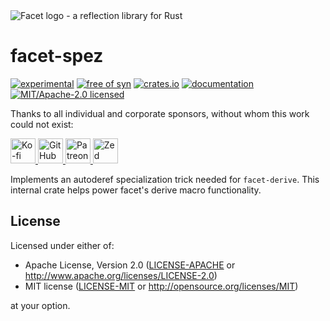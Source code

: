 
<picture>
<source media="(prefers-color-scheme: dark)" srcset="https://github.com/facet-rs/facet/raw/main/static/logo/facet-dark.webp">
<source media="(prefers-color-scheme: dark)" srcset="https://github.com/facet-rs/facet/raw/main/static/logo/facet-dark.png">
<source media="(prefers-color-scheme: light)" srcset="https://github.com/facet-rs/facet/raw/main/static/logo/facet-light.webp">
<img src="https://github.com/facet-rs/facet/raw/main/static/logo/facet-light.png" alt="Facet logo - a reflection library for Rust">
</picture>

# facet-spez

[![experimental](https://img.shields.io/badge/status-experimental-yellow)](https://github.com/fasterthanlime/facet)
[![free of syn](https://img.shields.io/badge/free%20of-syn-hotpink)](https://github.com/fasterthanlime/free-of-syn)
[![crates.io](https://img.shields.io/crates/v/facet-spez.svg)](https://crates.io/crates/facet-spez)
[![documentation](https://docs.rs/facet-spez/badge.svg)](https://docs.rs/facet-spez)
[![MIT/Apache-2.0 licensed](https://img.shields.io/crates/l/facet-spez.svg)](./LICENSE)

Thanks to all individual and corporate sponsors, without whom this work could not exist:

<p> <a href="https://ko-fi.com/fasterthanlime">
    <picture>
    <source media="(prefers-color-scheme: dark)" srcset="https://github.com/facet-rs/facet/raw/main/static/sponsors-v2/ko-fi-dark.svg">
    <img src="https://github.com/facet-rs/facet/raw/main/static/sponsors-v2/ko-fi-light.svg" height="40" alt="Ko-fi">
    </picture>
</a> <a href="https://github.com/sponsors/fasterthanlime">
    <picture>
    <source media="(prefers-color-scheme: dark)" srcset="https://github.com/facet-rs/facet/raw/main/static/sponsors-v2/github-dark.svg">
    <img src="https://github.com/facet-rs/facet/raw/main/static/sponsors-v2/github-light.svg" height="40" alt="GitHub Sponsors">
    </picture>
</a> <a href="https://patreon.com/fasterthanlime">
    <picture>
    <source media="(prefers-color-scheme: dark)" srcset="https://github.com/facet-rs/facet/raw/main/static/sponsors-v2/patreon-dark.svg">
    <img src="https://github.com/facet-rs/facet/raw/main/static/sponsors-v2/patreon-light.svg" height="40" alt="Patreon">
    </picture>
</a> <a href="https://zed.dev">
    <picture>
    <source media="(prefers-color-scheme: dark)" srcset="https://github.com/facet-rs/facet/raw/main/static/sponsors-v2/zed-dark.svg">
    <img src="https://github.com/facet-rs/facet/raw/main/static/sponsors-v2/zed-light.svg" height="40" alt="Zed">
    </picture>
</a> </p>
             

Implements an autoderef specialization trick needed for `facet-derive`. This internal crate helps power facet's derive macro functionality.


## License

Licensed under either of:

- Apache License, Version 2.0 ([LICENSE-APACHE](https://github.com/facet-rs/facet/blob/main/LICENSE-APACHE) or <http://www.apache.org/licenses/LICENSE-2.0>)
- MIT license ([LICENSE-MIT](https://github.com/facet-rs/facet/blob/main/LICENSE-MIT) or <http://opensource.org/licenses/MIT>)

at your option.